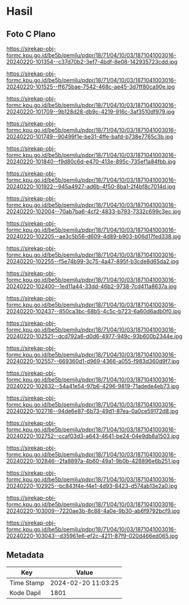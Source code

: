 # Hasil

## Foto C Plano

https://sirekap-obj-formc.kpu.go.id/be5b/pemilu/pdpr/18/71/04/10/03/1871041003016-20240220-101354--c37d70b2-3ef7-4bdf-8e08-142935723cdd.jpg

https://sirekap-obj-formc.kpu.go.id/be5b/pemilu/pdpr/18/71/04/10/03/1871041003016-20240220-101525--ff675bae-7542-468c-ae45-3d7ff80ca90e.jpg

https://sirekap-obj-formc.kpu.go.id/be5b/pemilu/pdpr/18/71/04/10/03/1871041003016-20240220-101709--9b128d28-db9c-4219-916c-3af3510df979.jpg

https://sirekap-obj-formc.kpu.go.id/be5b/pemilu/pdpr/18/71/04/10/03/1871041003016-20240220-101749--90499f1e-be31-4ffe-bafd-b738e7765c3b.jpg

https://sirekap-obj-formc.kpu.go.id/be5b/pemilu/pdpr/18/71/04/10/03/1871041003016-20240220-101840--f9d80c6d-e470-413e-895c-735ef1a84fbb.jpg

https://sirekap-obj-formc.kpu.go.id/be5b/pemilu/pdpr/18/71/04/10/03/1871041003016-20240220-101922--945a4927-ad6b-4f50-8ba1-2f4bf8c7014d.jpg

https://sirekap-obj-formc.kpu.go.id/be5b/pemilu/pdpr/18/71/04/10/03/1871041003016-20240220-102004--70ab7ba6-4cf2-4833-b793-7332c699c3ec.jpg

https://sirekap-obj-formc.kpu.go.id/be5b/pemilu/pdpr/18/71/04/10/03/1871041003016-20240220-102205--ae3c5b56-d609-4d89-b903-b06d17fed338.jpg

https://sirekap-obj-formc.kpu.go.id/be5b/pemilu/pdpr/18/71/04/10/03/1871041003016-20240220-102255--f5e74b99-3c75-4a47-895f-b3cde8d65da2.jpg

https://sirekap-obj-formc.kpu.go.id/be5b/pemilu/pdpr/18/71/04/10/03/1871041003016-20240220-102400--1ed11a44-33dd-46b2-9738-7cd411a8637a.jpg

https://sirekap-obj-formc.kpu.go.id/be5b/pemilu/pdpr/18/71/04/10/03/1871041003016-20240220-102437--850ca3bc-68b5-4c5c-b723-6a60d6adb0f0.jpg

https://sirekap-obj-formc.kpu.go.id/be5b/pemilu/pdpr/18/71/04/10/03/1871041003016-20240220-102521--dcd792a6-d0d6-4977-949c-93b600b2344e.jpg

https://sirekap-obj-formc.kpu.go.id/be5b/pemilu/pdpr/18/71/04/10/03/1871041003016-20240220-102557--669360d1-d969-4366-a055-f983d360d9f7.jpg

https://sirekap-obj-formc.kpu.go.id/be5b/pemilu/pdpr/18/71/04/10/03/1871041003016-20240220-102632--54a41e54-97b6-4296-9819-71adede4eb73.jpg

https://sirekap-obj-formc.kpu.go.id/be5b/pemilu/pdpr/18/71/04/10/03/1871041003016-20240220-102716--94de6e87-6b73-49d1-87ea-0a0ce59172d8.jpg

https://sirekap-obj-formc.kpu.go.id/be5b/pemilu/pdpr/18/71/04/10/03/1871041003016-20240220-102752--ccaf03d3-a643-4641-be24-04e9db8a1503.jpg

https://sirekap-obj-formc.kpu.go.id/be5b/pemilu/pdpr/18/71/04/10/03/1871041003016-20240220-102846--2fa8897a-4b60-49a1-9b0b-428896e6b251.jpg

https://sirekap-obj-formc.kpu.go.id/be5b/pemilu/pdpr/18/71/04/10/03/1871041003016-20240220-102925--bc843f4e-f4e1-4d93-8423-d574ab13e2a0.jpg

https://sirekap-obj-formc.kpu.go.id/be5b/pemilu/pdpr/18/71/04/10/03/1871041003016-20240220-103009--7220ae3b-8c88-4a0e-9b30-ab6f9792bcf9.jpg

https://sirekap-obj-formc.kpu.go.id/be5b/pemilu/pdpr/18/71/04/10/03/1871041003016-20240220-103043--d35961e6-ef2c-4211-87f9-020d466ed065.jpg


## Metadata

| Key        | Value               |
| ---------- | ------------------- |
| Time Stamp | 2024-02-20 11:03:25 |
| Kode Dapil | 1801                |



